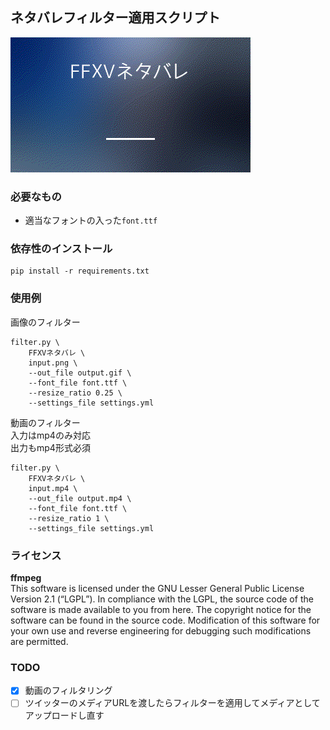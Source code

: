 ## ネタバレフィルター適用スクリプト
![](examples/output.gif)

### 必要なもの
- 適当なフォントの入った`font.ttf`

### 依存性のインストール
```
pip install -r requirements.txt
```

### 使用例
画像のフィルター  
```
filter.py \
    FFXVネタバレ \
    input.png \
    --out_file output.gif \
    --font_file font.ttf \
    --resize_ratio 0.25 \
    --settings_file settings.yml
```
動画のフィルター  
入力はmp4のみ対応  
出力もmp4形式必須  
```
filter.py \
    FFXVネタバレ \
    input.mp4 \
    --out_file output.mp4 \
    --font_file font.ttf \
    --resize_ratio 1 \
    --settings_file settings.yml
```

### ライセンス

**ffmpeg**  
This software is licensed under the GNU Lesser General Public License Version 2.1 (“LGPL”). In compliance with the LGPL, the source code of the software is made available to you from here. The copyright notice for the software can be found in the source code. Modification of this software for your own use and reverse engineering for debugging such modifications are permitted.

### TODO
- [x] 動画のフィルタリング
- [ ] ツイッターのメディアURLを渡したらフィルターを適用してメディアとしてアップロードし直す
